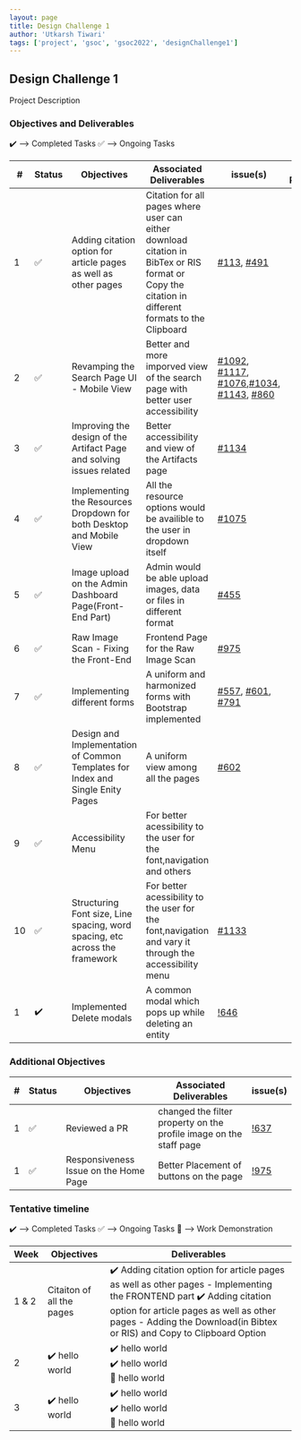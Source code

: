 ```yaml
---
layout: page
title: Design Challenge 1
author: 'Utkarsh Tiwari'
tags: ['project', 'gsoc', 'gsoc2022', 'designChallenge1']
---
```



## Design Challenge 1

Project Description 

### Objectives and Deliverables

:heavy_check_mark: --> Completed Tasks  :white_check_mark: --> Ongoing Tasks

| \# | Status  | Objectives                    | Associated Deliverables         | issue(s) |  Merge Requests |
| --- | --- | ----------------------------- | ---------------------------------------------- | -------- |---------------|
| 1 |:white_check_mark:| Adding citation option for article pages as well as other pages | Citation for all pages where user can either download citation in BibTex or RIS format or Copy the citation in different formats to the Clipboard  | [#113](https://gitlab.com/cdli/framework/-/issues/113), [#491](https://gitlab.com/cdli/framework/-/issues/491) |
| 2 |:white_check_mark:| Revamping the Search Page UI - Mobile View | Better and more imporved view of the search page with better user accessibility | [#1092](https://gitlab.com/cdli/framework/-/issues/1092), [#1117](https://gitlab.com/cdli/framework/-/issues/1117), [#1076](https://gitlab.com/cdli/framework/-/issues/1076),[#1034](https://gitlab.com/cdli/framework/-/issues/1034), [#1143](https://gitlab.com/cdli/framework/-/issues/1143), [#860](https://gitlab.com/cdli/framework/-/issues/860)
| 3 |:white_check_mark:|  Improving the design of the Artifact Page and solving issues related | Better accessibility and view of the Artifacts page  | [#1134](https://gitlab.com/cdli/framework/-/issues/1134) |
| 4 |:white_check_mark:| Implementing the Resources Dropdown for both Desktop and Mobile View  | All the resource options would be availible to the user in dropdown itself | [#1075](https://gitlab.com/cdli/framework/-/issues/1075) |
| 5 |:white_check_mark:|  Image upload on the Admin Dashboard Page(Front-End Part) |  Admin would be able upload images, data or files in different format | [#455](https://gitlab.com/cdli/framework/-/issues/455) |
| 6 |:white_check_mark:|  Raw Image Scan - Fixing the Front-End | Frontend Page for the Raw Image Scan  | [#975](https://gitlab.com/cdli/framework/-/issues/975) |
| 7 |:white_check_mark:|  Implementing different forms  | A uniform and harmonized forms with Bootstrap implemented  | [#557](https://gitlab.com/cdli/framework/-/issues/557), [#601](https://gitlab.com/cdli/framework/-/issues/601), [#791](https://gitlab.com/cdli/framework/-/issues/791) |
| 8 |:white_check_mark:| Design and Implementation of Common Templates for Index and Single Enity Pages  | A uniform view among all the pages  | [#602](https://gitlab.com/cdli/framework/-/issues/602) |
| 9 | :white_check_mark: | Accessibility Menu  | For better acessibility to the user for the font,navigation and others |  |
| 10 | :white_check_mark: | Structuring Font size, Line spacing, word spacing, etc across the framework  | For better acessibility to the user for the font,navigation and vary it through the accessibility menu | [#1133](https://gitlab.com/cdli/framework/-/issues/1133) |
| 1 | :heavy_check_mark: | Implemented Delete modals  | A common modal which pops up while deleting an entity |    [!646](https://gitlab.com/cdli/framework/-/issues/646)    |

### Additional Objectives

| \# | Status  | Objectives         | Associated Deliverables                                             | issue(s) |
| --- | --- | ------------------ | ------------------------------------------------------------------- | -------- |
| 1 | :white_check_mark: | Reviewed a PR  | changed the filter property on the profile image on the staff page |    [!637](https://gitlab.com/cdli/framework/-/merge_requests/637)     |
| 1 | :white_check_mark: | Responsiveness Issue on the Home Page  | Better Placement of buttons on the page |    [!975](https://gitlab.com/cdli/framework/-/issues/975)     |


### Tentative timeline

:heavy_check_mark: --> Completed Tasks  :white_check_mark: --> Ongoing Tasks  :raised_hands: --> Work Demonstration

| Week  |Objectives | Deliverables |
|---|---|---|
|1 & 2| Citaiton of all the pages  |  :heavy_check_mark: Adding citation option for article pages as well as other pages - Implementing the FRONTEND part :heavy_check_mark: Adding citation option for article pages as well as other pages - Adding the Download(in Bibtex or RIS) and Copy to Clipboard Option|
|2| :heavy_check_mark: hello world  |  :heavy_check_mark: hello world <br/> :heavy_check_mark: hello world <br> :raised_hands: hello world|
|3| :heavy_check_mark: hello world  |  :heavy_check_mark: hello world <br/> :heavy_check_mark: hello world <br> :raised_hands: hello world|
